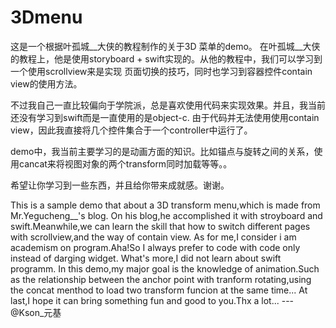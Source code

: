 # 3Dmenu
这是一个根据叶孤城__大侠的教程制作的关于3D 菜单的demo。
在叶孤城__大侠的教程上，他是使用storyboard + swift实现的。从他的教程中，我们可以学习到一个使用scrollview来是实现
页面切换的技巧，同时也学习到容器控件contain view的使用方法。

不过我自己一直比较偏向于学院派，总是喜欢使用代码来实现效果。并且，我当前还没有学习到swift而是一直使用的是object-c.
由于代码并无法使用使用contain view，因此我直接将几个控件集合于一个controller中运行了。

demo中，我当前主要学习的是动画方面的知识。比如锚点与旋转之间的关系，使用cancat来将视图对象的两个transform同时加载等等。。
 
希望让你学习到一些东西，并且给你带来成就感。谢谢。

This is a sample demo that about a 3D transform menu,which is made from Mr.Yegucheng__'s blog.
On his blog,he accomplished it with stroyboard and swift.Meanwhile,we can learn the skill that how to switch different pages with
scrollview,and the way of contain view.
  As for me,I consider i am academism on program.Aha!So I always prefer to code with code only instead of darging widget.
What's more,I did not learn about swift programm.
  In this demo,my major goal is the knowledge of animation.Such as the relationship between the anchor point with tranform rotating,using 
  the concat menthod to load two transform funcion at the same time...
At last,I hope it can bring something fun and good to you.Thx a lot...
--- @Kson_元基
